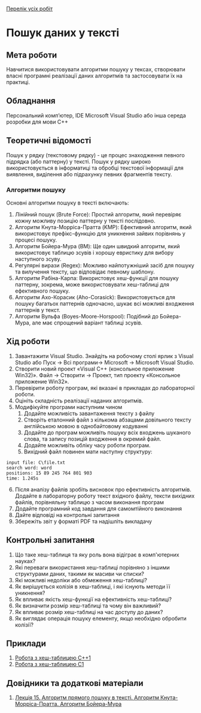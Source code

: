 [Перелік усіх робіт](README.md)

# Пошук даних у тексті

## Мета роботи 

Навчитися використовувати алгоритми пошуку у тексах, створювати власні програмні реалізації даних алгоритмів та застосовувати їх на практиці. 

## Обладнання

Персональний комп’ютер, IDE Microsoft Visual Studio або інша середа розробки для мови C++

## Теоретичні відомості

Пошук у рядку (текстовому рядку) - це процес знаходження певного підрядка (або паттерну) у тексті. Пошук у рядку широко використовується в інформатиці та обробці текстової інформації для виявлення, виділення або підрахунку певних фрагментів тексту.

### Алгоритми пошуку

Основні алгоритми пошуку в тексті включають:

1. Лінійний пошук (Brute Force): Простий алгоритм, який перевіряє кожну можливу позицію паттерну у тексті послідовно.
2. Алгоритм Кнута-Морріса-Пратта (KMP): Ефективний алгоритм, який використовує префікс-функцію для уникнення зайвих порівнянь у процесі пошуку.
3. Алгоритм Бойера-Мура (BM): Ще один швидкий алгоритм, який використовує таблицю зсувів і хорошу евристику для вибору наступного зсуву.
4. Регулярні вирази (Regex): Можливо найпотужніший засіб для пошуку та вилучення тексту, що відповідає певному шаблону.
5. Алгоритм Рабіна-Карпа: Використовує хеш-функції для пошуку паттерну, зокрема, може використовувати хеш-таблиці для ефективного пошуку.
6. Алгоритм Ахо-Корасик (Aho-Corasick): Використовується для пошуку багатьох паттернів одночасно, шукає всі можливі входження паттернів у текст.
7. Алгоритм Вульфа (Boyes-Moore-Horspool): Подібний до Бойера-Мура, але має спрощений варіант таблиці зсувів.

## Хід роботи

1. Завантажити Visual Studio. Знайдіть на робочому столі ярлик з Visual Studio або Пуск → Всі програми→ Microsoft → Microsoft Visual Studio.
2. Створити новий проект «Visual C++ (консольное приложение Win32)». Файл → Cтворити → Проект, тип проекту «Консольное приложение Win32».
3. Перевірити роботу програм, які вказані в прикладах до лабораторної роботи.
4. Оцініть складність реалізації наданих алгоритмів.
5. Модифікуйте програми наступним чином
   1. Додайте можливість завантаження тексту з файлу
   2. Створіть еталонний файл з кількома абзацами довільного тексту англійською мовою в однобайтовому кодуванні
   3. Додайте до програм можливіть пошуку всіх входжень шуканого слова, та запису позицій входження в окремий файл.
   4. Додайте можливіть обліку часу роботи програм.
   5. Вихідний файл повинен мати наступну структуру:

```
input file: C\file.txt
search word: word
positions: 15 89 245 764 801 903
time: 1.245s
```

6. Після аналізу файлів зробіть висновок про ефективність алгоритмів. Додайте в лабораторну роботу текст вхідного файлу, тексти вихідних файлів, порівняльну таблицю з часом виконання програм
7.  Додайте програмний код завдання для самомтійного виконання
8.  Дайте відповіді на контрольні запитання
9.  Збережіть звіт у форматі PDF та надішліть викладачу

## Контрольні запитання

1. Що таке хеш-таблиця та яку роль вона відіграє в комп'ютерних науках?
2. Які переваги використання хеш-таблиці порівняно з іншими структурами даних, такими як масиви чи списки?
3. Які можливі недоліки або обмеження хеш-таблиці?
4. Як вирішується колізія в хеш-таблиці, і які існують методи її уникнення?
5. Як впливає якість хеш-функції на ефективність хеш-таблиці?
6. Як визначити розмір хеш-таблиці та чому він важливий?
7. Як впливає розмір хеш-таблиці на час доступу до даних?
8. Як виглядає операція пошуку елементу, якщо необхідно обробити колізії?

## Приклади

1. [Робота з хеш-таблицею C++1](src/lab-05/lab-05-001.cpp)
2. [Робота з хеш-таблицею C1](src/lab-05/lab-05-002.c)

## Довідники та додаткові матеріали

1. [Лекція 15. Алгоритм прямого пошуку в тексті. Алгоритм Кнута-Морріса-Пратта. Алгоритм Бойера-Мура](https://www.youtube.com/watch?v=2rtRQHyKNb4)